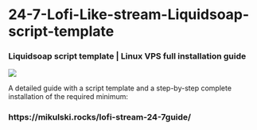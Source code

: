 # 24-7-Lofi-Like-stream-Liquidsoap-script-template
<h3>Liquidsoap script template | Linux VPS full installation guide</h3>

<a href="https://mikulski.rocks/lofi-stream-24-7guide/"><img src="https://mikulski.rocks/wp-content/uploads/2022/11/liquidsoap_guide_cover-768x431.webp"></a>

A detailed guide with a script template and a step-by-step complete installation of the required minimum:
<p>
<h3>https://mikulski.rocks/lofi-stream-24-7guide/</h3>
